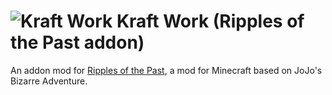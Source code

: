 # ![Kraft Work](https://cdn.discordapp.com/attachments/1008097733732745248/1251379349173571594/kraft_work.png?ex=666e5d56&is=666d0bd6&hm=c2ad9e84498f456e70d1e4d8ade8a25e5be081f9c0a1892c86896bbcd0e2f165&) Kraft Work (Ripples of the Past addon)
An addon mod for [Ripples of the Past](https://github.com/StandoByte/Ripples-of-the-Past), a mod for Minecraft based on JoJo's Bizarre Adventure.
